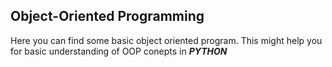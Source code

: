 ## Object-Oriented Programming

Here you can find some basic object oriented program. This might help you for basic understanding of OOP conepts in ***PYTHON***

